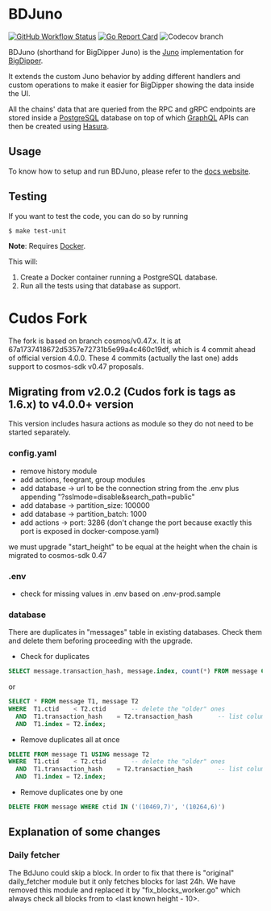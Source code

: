 # BDJuno
[![GitHub Workflow Status](https://img.shields.io/github/workflow/status/forbole/bdjuno/Tests)](https://github.com/forbole/bdjuno/actions?query=workflow%3ATests)
[![Go Report Card](https://goreportcard.com/badge/github.com/forbole/bdjuno)](https://goreportcard.com/report/github.com/forbole/bdjuno)
![Codecov branch](https://img.shields.io/codecov/c/github/forbole/bdjuno/cosmos/v0.40.x)

BDJuno (shorthand for BigDipper Juno) is the [Juno](https://github.com/forbole/juno) implementation
for [BigDipper](https://github.com/forbole/big-dipper).

It extends the custom Juno behavior by adding different handlers and custom operations to make it easier for BigDipper
showing the data inside the UI.

All the chains' data that are queried from the RPC and gRPC endpoints are stored inside
a [PostgreSQL](https://www.postgresql.org/) database on top of which [GraphQL](https://graphql.org/) APIs can then be
created using [Hasura](https://hasura.io/).

## Usage
To know how to setup and run BDJuno, please refer to
the [docs website](https://docs.bigdipper.live/cosmos-based/parser/overview/).

## Testing
If you want to test the code, you can do so by running

```shell
$ make test-unit
```

**Note**: Requires [Docker](https://docker.com).

This will:
1. Create a Docker container running a PostgreSQL database.
2. Run all the tests using that database as support.

# Cudos Fork

The fork is based on branch cosmos/v0.47.x. It is at 67a1737418672d5357e72731b5e99a4c460c19df, which is 4 commit ahead of official version 4.0.0. These 4 commits (actually the last one) adds support to cosmos-sdk v0.47 proposals.

## Migrating from v2.0.2 (Cudos fork is tags as 1.6.x) to v4.0.0+ version

This version includes hasura actions as module so they do not need to be started separately. 

### config.yaml
- remove history module
- add actions, feegrant, group modules
- add database -> url to be the connection string from the .env plus appending "?sslmode=disable&search_path=public"
- add database -> partition_size: 100000
- add database -> partition_batch: 1000
- add actions -> port: 3286 (don't change the port because exactly this port is exposed in docker-compose.yaml)

we must upgrade "start_height" to be equal at the height when the chain is migrated to cosmos-sdk 0.47

### .env

- check for missing values in .env based on .env-prod.sample

### database

There are duplicates in "messages" table in existing databases. Check them and delete them beforing proceeding with the upgrade.

- Check for duplicates

```sql
SELECT message.transaction_hash, message.index, count(*) FROM message Group by message.transaction_hash, message.index HAVING count(*) > 1
```

or

```sql
SELECT * FROM message T1, message T2
WHERE  T1.ctid    < T2.ctid       -- delete the "older" ones
  AND  T1.transaction_hash    = T2.transaction_hash       -- list columns that define duplicates
  AND  T1.index = T2.index;
```

- Remove duplicates all at once
```sql
DELETE FROM message T1 USING message T2
WHERE  T1.ctid    < T2.ctid       -- delete the "older" ones
  AND  T1.transaction_hash    = T2.transaction_hash       -- list columns that define duplicates
  AND  T1.index = T2.index;
```

- Remove duplicates one by one
```sql
DELETE FROM message WHERE ctid IN ('(10469,7)', '(10264,6)')
```

## Explanation of some changes

### Daily fetcher

The BdJuno could skip a block. In order to fix that there is "original" daily_fetcher module but it only fetches blocks for last 24h. We have removed this module and replaced it by "fix_blocks_worker.go" which always check all blocks from <startHeight> to <last known height - 10>.

